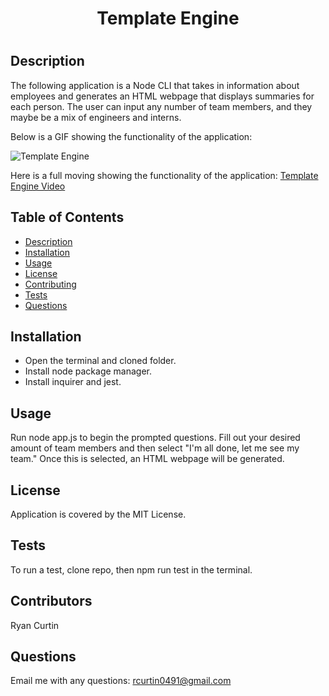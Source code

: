   <h1 align="center">Template Engine <h1>

  ## Description
  The following application is a Node CLI that takes in information about employees and generates an HTML webpage that displays summaries for each person.  The user can input any number of team members, and they maybe be a mix of engineers and interns.  

  Below is a GIF showing the functionality of the application:

  ![Template Engine](Assets/TemplateGIF.gif)

  Here is a full moving showing the functionality of the application: [Template Engine Video](Assets/FullVideoTemplate.webm)

  ## Table of Contents
  - [Description](#description)
  - [Installation](#installation)
  - [Usage](#usage)
  - [License](#license)
  - [Contributing](#contributing)
  - [Tests](#tests)
  - [Questions](#questions)

  ## Installation
  * Open the terminal and cloned folder.  
  * Install node package manager.
  * Install inquirer and jest.

  ## Usage
  Run node app.js to begin the prompted questions.  Fill out your desired amount of team members and then select "I'm all done, let me see my team."  Once this is selected, an HTML webpage will be generated.

  ## License
  Application is covered by the MIT License.

  ## Tests
  To run a test, clone repo, then npm run test in the terminal.

  ## Contributors
  Ryan Curtin

  ## Questions
  Email me with any questions: rcurtin0491@gmail.com






